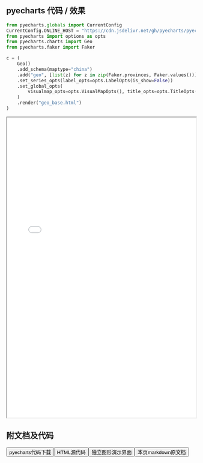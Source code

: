 
## pyecharts 代码 / 效果

```python
from pyecharts.globals import CurrentConfig
CurrentConfig.ONLINE_HOST = "https://cdn.jsdelivr.net/gh/pyecharts/pyecharts-assets@latest/assets/"
from pyecharts import options as opts
from pyecharts.charts import Geo
from pyecharts.faker import Faker

c = (
    Geo()
    .add_schema(maptype="china")
    .add("geo", [list(z) for z in zip(Faker.provinces, Faker.values())])
    .set_series_opts(label_opts=opts.LabelOpts(is_show=False))
    .set_global_opts(
        visualmap_opts=opts.VisualMapOpts(), title_opts=opts.TitleOpts(title="Geo-基本示例")
    )
    .render("geo_base.html")
)

```

<iframe width="100%" height="800px" src="/pyecharts/Geo/geo_base.html"></iframe>

## 附文档及代码

<a href="https://cdn.jsdelivr.net/gh/wfy-belief/python/docs/pyecharts/Geo/geo_base.py"><button class="mybutton">pyecharts代码下载</button></a><a href="https://cdn.jsdelivr.net/gh/wfy-belief/python/docs/pyecharts/Geo/geo_base.html"><button class="mybutton">HTML源代码</button></a><a href="https://python.wfyblog.cn/pyecharts/Geo/geo_base.html"><button class="mybutton">独立图形演示界面</button></a><a href="https://cdn.jsdelivr.net/gh/wfy-belief/python/docs/pyecharts/Geo/geo_base.md"><button class="mybutton">本页markdown原文档</button></a>


